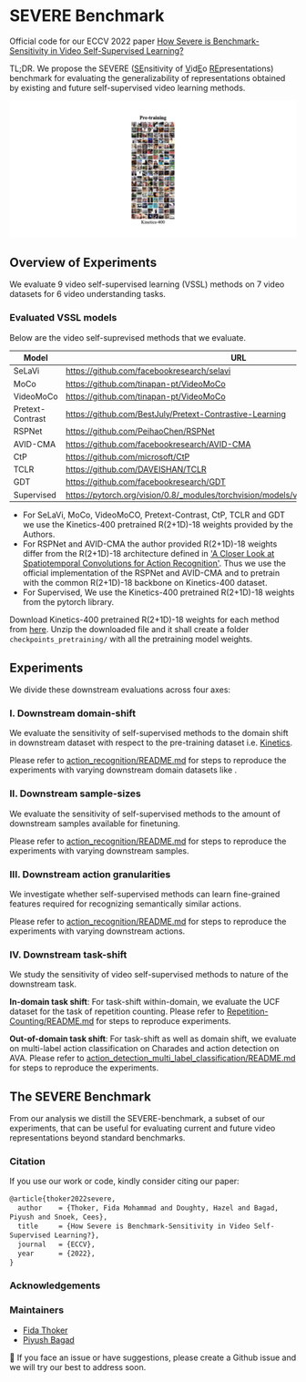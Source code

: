 # SEVERE Benchmark

Official code for our ECCV 2022 paper [How Severe is Benchmark-Sensitivity in Video
Self-Supervised Learning?](https://arxiv.org/abs/2203.14221)

TL;DR. We propose the SEVERE (<ins>SE</ins>nsitivity of <ins>V</ins>id<ins>E</ins>o <ins>RE</ins>presentations) benchmark for evaluating the generalizability of representations obtained by existing and future self-supervised video learning methods.

![](./media/severe-teaser-2.gif)


## Overview of Experiments 
We evaluate 9 video self-supervised learning (VSSL) methods  on  7 video datasets  for 6 video understanding tasks.

### Evaluated VSSL models

Below are the video self-suprevised methods  that we evaluate.

| Model | URL |
|-------|-----|
| SeLaVi| https://github.com/facebookresearch/selavi |
| MoCo| https://github.com/tinapan-pt/VideoMoCo |
| VideoMoCo | https://github.com/tinapan-pt/VideoMoCo |
| Pretext-Contrast | https://github.com/BestJuly/Pretext-Contrastive-Learning  |
| RSPNet | https://github.com/PeihaoChen/RSPNet |
| AVID-CMA | https://github.com/facebookresearch/AVID-CMA |
| CtP | https://github.com/microsoft/CtP |
| TCLR | https://github.com/DAVEISHAN/TCLR |
| GDT | https://github.com/facebookresearch/GDT |
| Supervised | https://pytorch.org/vision/0.8/_modules/torchvision/models/video/resnet.html#r2plus1d_18 |


* For SeLaVi, MoCo, VideoMoCO, Pretext-Contrast, CtP, TCLR and GDT we use the Kinetics-400 pretrained R(2+1D)-18 weights provided by the Authors.
* For RSPNet and AVID-CMA the author provided R(2+1D)-18 weights differ from the R(2+1D)-18 architecture defined in ['A Closer Look at Spatiotemporal Convolutions for Action Recognition'](https://arxiv.org/abs/1711.11248). Thus we use the official implementation of the RSPNet and AVID-CMA and to pretrain with the common R(2+1D)-18 backbone on Kinetics-400 dataset.
* For Supervised, We use the Kinetics-400 pretrained R(2+1D)-18 weights from the pytorch library.

Download Kinetics-400 pretrained R(2+1D)-18 weights for each method from [here](https://surfdrive.surf.nl/files/index.php/s/Zw9tbuOYAInzVQC). Unzip the downloaded file and it shall create a folder `checkpoints_pretraining/` with all the pretraining model weights.

## Experiments

We divide these downstream evaluations across four axes:

### I. Downstream domain-shift

We evaluate the sensitivity of self-supervised methods to the domain shift in downstream dataset  with respect to the pre-training dataset i.e. [Kinetics](https://arxiv.org/abs/1705.06950).

Please refer to [action_recognition/README.md](./action_recognition/README.md) for steps to reproduce the experiments with varying downstream domain datasets like .

### II. Downstream sample-sizes

We evaluate the sensitivity of self-supervised methods to the amount of downstream samples available for finetuning.

Please refer to [action_recognition/README.md](./action_recognition/README.md) for steps to reproduce the experiments with varying downstream samples.

### III. Downstream action granularities

We investigate whether self-supervised methods can learn fine-grained features required for recognizing semantically similar actions. 
<!---
We evaluate on various subsets defined for  [Fine-Gym](https://sdolivia.github.io/FineGym/) dataset.
-->

Please refer to [action_recognition/README.md](./action_recognition/README.md) for steps to reproduce the experiments with varying downstream actions.

### IV. Downstream task-shift

We study the sensitivity of video self-supervised methods to nature of the downstream task. 

**In-domain task shift**: For task-shift within-domain, we evaluate  the UCF dataset for the task of repetition counting. Please refer to [Repetition-Counting/README.md](./Repetition-Counting/README.md) for steps to reproduce experiments.

**Out-of-domain task shift**: For task-shift as well as domain shift,  we evaluate on multi-label action classification on Charades and action detection on AVA. Please refer to [action_detection_multi_label_classification/README.md](./action_detection_multi_label_classification/README.md) for steps to reproduce the experiments.

## The SEVERE Benchmark

From our analysis we distill the SEVERE-benchmark, a subset of our experiments, that can be useful for evaluating current and future video representations beyond standard benchmarks.


### Citation

If you use our work or code, kindly consider citing our paper:
```
@article{thoker2022severe,
  author    = {Thoker, Fida Mohammad and Doughty, Hazel and Bagad, Piyush and Snoek, Cees},
  title     = {How Severe is Benchmark-Sensitivity in Video Self-Supervised Learning?},
  journal   = {ECCV},
  year      = {2022},
}
```


### Acknowledgements

### Maintainers

* [Fida Thoker](https://fmthoker.github.io/)
* [Piyush Bagad](https://bpiyush.github.io/)

:bell: If you face an issue or have suggestions, please create a Github issue and we will try our best to address soon.
